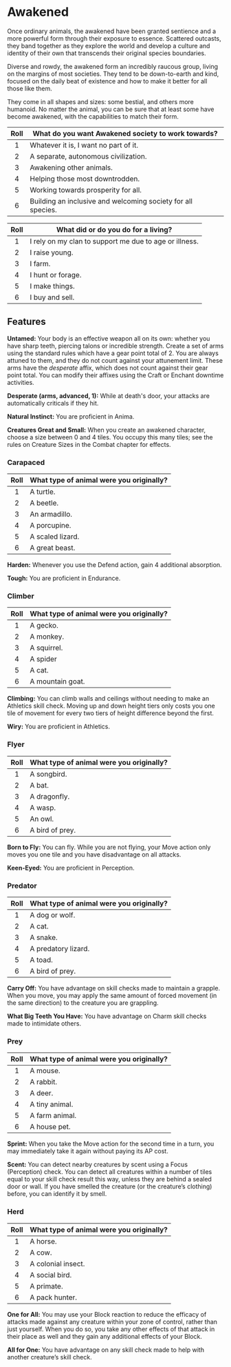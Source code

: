# Awakened

Once ordinary animals, the awakened have been granted sentience and a more powerful form through their exposure to essence. Scattered outcasts, they band together as they explore the world and develop a culture and identity of their own that transcends their original species boundaries.

Diverse and rowdy, the awakened form an incredibly raucous group, living on the margins of most societies. They tend to be down-to-earth and kind, focused on the daily beat of existence and how to make it better for all those like them.

They come in all shapes and sizes: some bestial, and others more humanoid. No matter the animal, you can be sure that at least some have become awakened, with the capabilities to match their form.

<div class="side-panel">

| Roll  | What do you want Awakened society to work towards?           |
| :---: | ------------------------------------------------------------ |
|   1   | Whatever it is, I want no part of it.                        |
|   2   | A separate, autonomous civilization.                         |
|   3   | Awakening other animals.                                     |
|   4   | Helping those most downtrodden.                              |
|   5   | Working towards prosperity for all.                          |
|   6   | Building an inclusive and welcoming society for all species. |

| Roll  | What did or do you do for a living?                    |
| :---: | ------------------------------------------------------ |
|   1   | I rely on my clan to support me due to age or illness. |
|   2   | I raise young.                                         |
|   3   | I farm.                                                |
|   4   | I hunt or forage.                                      |
|   5   | I make things.                                         |
|   6   | I buy and sell.                                        |

</div>

## Features

**Untamed:** Your body is an effective weapon all on its own: whether you have sharp teeth, piercing talons or incredible strength. Create a set of arms using the standard rules which have a gear point total of 2. You are always attuned to them, and they do not count against your attunement limit. These arms have the _desperate_ affix, which does not count against their gear point total. You can modify their affixes using the Craft or Enchant downtime activities.

<div class="inline-box">

**Desperate (arms, advanced, 1):** While at death's door, your attacks are automatically criticals if they hit.

</div>

**Natural Instinct:** You are proficient in Anima.

**Creatures Great and Small:** When you create an awakened character, choose a size between 0 and 4 tiles. You occupy this many tiles; see the rules on Creature Sizes in the Combat chapter for effects.

### Carapaced

| Roll  | What type of animal were you originally? |
| :---: | ---------------------------------------- |
|   1   | A turtle.                                |
|   2   | A beetle.                                |
|   3   | An armadillo.                            |
|   4   | A porcupine.                             |
|   5   | A scaled lizard.                         |
|   6   | A great beast.                           |

**Harden:** Whenever you use the Defend action, gain 4 additional absorption.

**Tough:** You are proficient in Endurance.

### Climber

| Roll  | What type of animal were you originally? |
| :---: | ---------------------------------------- |
|   1   | A gecko.                                 |
|   2   | A monkey.                                |
|   3   | A squirrel.                              |
|   4   | A spider                                 |
|   5   | A cat.                                   |
|   6   | A mountain goat.                         |

**Climbing:** You can climb walls and ceilings without needing to make an Athletics skill check. Moving up and down height tiers only costs you one tile of movement for every two tiers of height difference beyond the first.

**Wiry:** You are proficient in Athletics.

### Flyer

| Roll  | What type of animal were you originally? |
| :---: | ---------------------------------------- |
|   1   | A songbird.                              |
|   2   | A bat.                                   |
|   3   | A dragonfly.                             |
|   4   | A wasp.                                  |
|   5   | An owl.                                  |
|   6   | A bird of prey.                          |

**Born to Fly:** You can fly. While you are not flying, your Move action only moves you one tile and you have disadvantage on all attacks.

**Keen-Eyed:** You are proficient in Perception.

### Predator

| Roll  | What type of animal were you originally? |
| :---: | ---------------------------------------- |
|   1   | A dog or wolf.                           |
|   2   | A cat.                                   |
|   3   | A snake.                                 |
|   4   | A predatory lizard.                      |
|   5   | A toad.                                  |
|   6   | A bird of prey.                          |

**Carry Off:** You have advantage on skill checks made to maintain a grapple. When you move, you may apply the same amount of forced movement (in the same direction) to the creature you are grappling.

**What Big Teeth You Have:** You have advantage on Charm skill checks made to intimidate others.

### Prey

| Roll  | What type of animal were you originally? |
| :---: | ---------------------------------------- |
|   1   | A mouse.                                 |
|   2   | A rabbit.                                |
|   3   | A deer.                                  |
|   4   | A tiny animal.                           |
|   5   | A farm animal.                           |
|   6   | A house pet.                             |

**Sprint:** When you take the Move action for the second time in a turn, you may immediately take it again without paying its AP cost.

**Scent:** You can detect nearby creatures by scent using a Focus (Perception) check. You can detect all creatures within a number of tiles equal to your skill check result this way, unless they are behind a sealed door or wall. If you have smelled the creature (or the creature’s clothing) before, you can identify it by smell.

### Herd

| Roll  | What type of animal were you originally? |
| :---: | ---------------------------------------- |
|   1   | A horse.                                 |
|   2   | A cow.                                   |
|   3   | A colonial insect.                       |
|   4   | A social bird.                           |
|   5   | A primate.                               |
|   6   | A pack hunter.                           |

**One for All:** You may use your Block reaction to reduce the efficacy of attacks made against any creature within your zone of control, rather than just yourself. When you do so, you take any other effects of that attack in their place as well and they gain any additional effects of your Block.

**All for One:** You have advantage on any skill check made to help with another creature’s skill check.

